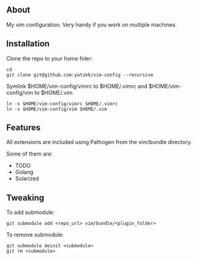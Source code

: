 ## About

My vim configuration. Very handy if you work on multiple machines.

## Installation

Clone the repo to your home foler:

	cd
	git clone git@github.com:yatzek/vim-config --recursive 

Symlink $HOME/vim-config/vimrc to $HOME/.vimrc and $HOME/vim-config/vim to $HOME/.vim

	ln -s $HOME/vim-config/vimrc $HOME/.vimrc
	ln -s $HOME/vim-config/vim $HOME/.vim

## Features

All extensions are included using Pathogen from the vim/bundle directory. 

Some of them are:

* TODO 
* Golang
* Solarized

## Tweaking

To add submodule:
	
	git submodule add <repo_url> vim/bundle/<plugin_folder>

To remove submodule:

	git submodule deinit <submodule>
	git rm <submodule>  
